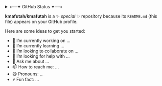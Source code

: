 <details>
<summary>•┈┈✦ GitHub Status ✦┈┈•</summary>
<p align="left">
    <img alt = "GitHub Stats" src="https://github-readme-stats.vercel.app/api?username=kmafutah&show_icons=true&theme=dracula&hide=issues&hide_border=true">
    <br>
    <img alt = "Top Languages" src="https://github-readme-stats.vercel.app/api/top-langs/?username=kmafutah&theme=dracula&layout=compact&hide=jupyter notebook,html,php&hide_border=true">
</p>
<a href="https://app.daily.dev/kmafutah"><img src="https://api.daily.dev/devcards/3d3894e3fdac4e28b02a1a4c08073826.png?r=r1d" width="400" alt="Kudakwashe Mafutah's Dev Card"/></a>
</details>

**kmafutah/kmafutah** is a ✨ _special_ ✨ repository because its `README.md` (this file) appears on your GitHub profile.

Here are some ideas to get you started:

- 🔭 I’m currently working on ...
- 🌱 I’m currently learning ...
- 👯 I’m looking to collaborate on ...
- 🤔 I’m looking for help with ...
- 💬 Ask me about ...
- 📫 How to reach me: ...
- 😄 Pronouns: ...
- ⚡ Fun fact: ...

